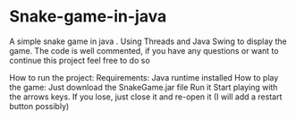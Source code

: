 # Snake-game-in-java

A simple snake game in java . Using Threads and Java Swing to display the game. The code is well commented, if you have any questions or want to continue this project feel free to do so

How to run the project:
Requirements:
Java runtime installed
How to play the game:
Just download the SnakeGame.jar file
Run it
Start playing with the arrows keys.
If you lose, just close it and re-open it (I will add a restart button possibly)
